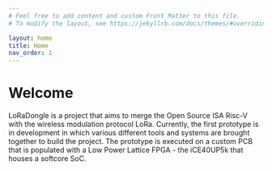 ```yaml
---
# Feel free to add content and custom Front Matter to this file.
# To modify the layout, see https://jekyllrb.com/docs/themes/#overriding-theme-defaults

layout: home
title: Home
nav_order: 1
---
```

# Welcome
LoRaDongle is a project that aims to merge the Open Source ISA Risc-V with the wireless modulation protocol LoRa. Currently, the first prototype is in development in which various different tools and systems are brought together to build the project. The prototype is executed on a custom PCB that is populated with a Low Power Lattice FPGA - the iCE40UP5k that houses a softcore SoC. 

